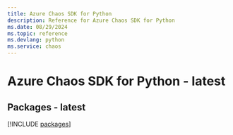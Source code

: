 ```yaml
---
title: Azure Chaos SDK for Python
description: Reference for Azure Chaos SDK for Python
ms.date: 08/29/2024
ms.topic: reference
ms.devlang: python
ms.service: chaos
---
```

# Azure Chaos SDK for Python - latest
## Packages - latest
[!INCLUDE [packages](chaos-index.md)]